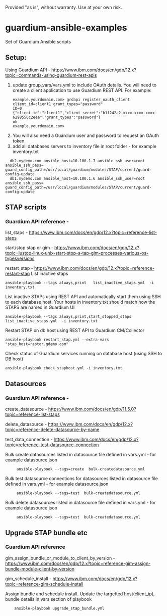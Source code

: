 Provided "as is", without warranty. Use at your own risk.

# guardium-ansible-examples
Set of Guardium Ansible scripts



## Setup: 
Using Guardium API - https://www.ibm.com/docs/en/gdp/12.x?topic=commands-using-guardium-rest-apis

1. update group_vars/vars.yml to include OAuth details. You will need to create a client application to use Guardium REST API. 
   For example: 
   ```
   example.yourdomain.com> grdapi register_oauth_client client_id=client1 grant_types="password"
   ID=0
   {"client_id":"client1","client_secret":"b1f242a2-xxxx-xxxx-xxxx-6298556c2eea","grant_types":"password"}
   ok
   example.yourdomain.com>
   ```
2. You will also need a Guardium user and password to request an OAuth token.
3. add all databases servers to inventory file in root folder - for example inventory.txt
```
  db2.mydemo.com ansible_host=10.100.1.7 ansible_ssh_user=root ansible_ssh_pass= guard_config_path=/usr/local/guardium/modules/STAP/current/guard-config-update
  db1.mydemo.com ansible_host=10.100.1.6 ansible_ssh_user=root ansible_ssh_pass=   guard_config_path=/usr/local/guardium/modules/STAP/current/guard-config-update
```

## STAP scripts 
### Guardium API reference - 
list_staps - https://www.ibm.com/docs/en/gdp/12.x?topic=reference-list-staps 

start/stop stap or gim - https://www.ibm.com/docs/en/gdp/12.x?topic=lustop-linux-unix-start-stop-s-tap-gim-processes-various-os-typesversions

restart_stap - https://www.ibm.com/docs/en/gdp/12.x?topic=reference-restart-stap
 List inactive staps
   
    ansible-playbook --tags always,print   list_inactive_staps.yml  -i inventory.txt
 List inactive STAPs using REST API and automatically start them using SSH to each database host. Your hosts in inventory.txt should match how the STAPS are named in Guardium UI
   ```
   ansible-playbook --tags always,print,start_stopped_staps   list_inactive_staps.yml  -i inventory.txt
   ```
 Restart STAP on db host using REST API to Guardium CM/Collector
 ```
 ansible-playbook restart_stap.yml --extra-vars "stap_host=raptor.gdemo.com"
 ```
 Check status of Guardium services running on database host (using SSH to DB host)
```
ansible-playbook check_staphost.yml -i inventory.txt
```

## Datasources
### Guardium API reference - 
create_datasource - https://www.ibm.com/docs/en/gdp/11.5.0?topic=reference-list-staps

delete_datasource - https://www.ibm.com/docs/en/gdp/12.x?topic=reference-delete-datasource-by-name

test_data_connection - https://www.ibm.com/docs/en/gdp/12.x?topic=reference-test-datasource-connection

Bulk create datasources listed in datasource file defined in vars.yml - for example datasource.json
```   
     ansible-playbook --tags=create  bulk-createdatasource.yml
```
Bulk test datasource connections for datasources listed in datasource file defined in vars.yml - for example datasource.json
```   
     ansible-playbook --tags=test  bulk-createdatasource.yml
```
 Bulk delete datasources listed in datasource file defined in vars.yml - for example datasource.json
```   
     ansible-playbook --tags=test  bulk-createdatasource.yml
```   

## Upgrade STAP bundle etc
### Guardium API reference
gim_assign_bundle_or_module_to_client_by_version  - https://www.ibm.com/docs/en/gdp/12.x?topic=reference-gim-assign-bundle-module-client-by-version

gim_schedule_install - https://www.ibm.com/docs/en/gdp/12.x?topic=reference-gim-schedule-install

Assign bundle and schedule install. Update the targetted host(client_ip), bundle details in vars section of playbook
```
    ansible-playbook upgrade_stap_bundle.yml 
```
